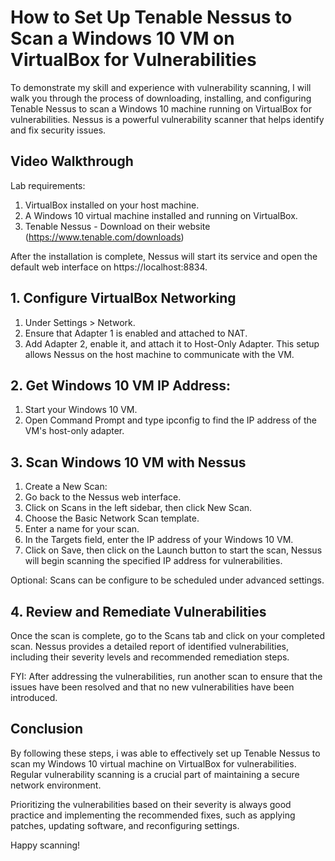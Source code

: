 # How to Set Up Tenable Nessus to Scan a Windows 10 VM on VirtualBox for Vulnerabilities

To demonstrate my skill and experience with vulnerability scanning, I will walk you through the process of downloading, installing, and configuring Tenable Nessus to scan a Windows 10 machine running on VirtualBox for vulnerabilities. Nessus is a powerful vulnerability scanner that helps identify and fix security issues.

## Video Walkthrough




Lab requirements:
1. VirtualBox installed on your host machine.
2. A Windows 10 virtual machine installed and running on VirtualBox.
3. Tenable Nessus -  Download on their website (https://www.tenable.com/downloads)

After the installation is complete, Nessus will start its service and open the default web interface on https://localhost:8834.

## 1. Configure VirtualBox Networking
1. Under Settings > Network.
2. Ensure that Adapter 1 is enabled and attached to NAT.
3. Add Adapter 2, enable it, and attach it to Host-Only Adapter. This setup allows Nessus on the host machine to communicate with the VM.

## 2. Get Windows 10 VM IP Address:
1. Start your Windows 10 VM.
2. Open Command Prompt and type ipconfig to find the IP address of the VM's host-only adapter.

## 3. Scan Windows 10 VM with Nessus
1. Create a New Scan:
2. Go back to the Nessus web interface.
3. Click on Scans in the left sidebar, then click New Scan.
4. Choose the Basic Network Scan template.
5. Enter a name for your scan.
6. In the Targets field, enter the IP address of your Windows 10 VM.
7. Click on Save, then click on the Launch button to start the scan, Nessus will begin scanning the specified IP address for vulnerabilities.

Optional: Scans can be configure to be scheduled under advanced settings.

## 4. Review and Remediate Vulnerabilities
Once the scan is complete, go to the Scans tab and click on your completed scan.
Nessus provides a detailed report of identified vulnerabilities, including their severity levels and recommended remediation steps.

FYI: After addressing the vulnerabilities, run another scan to ensure that the issues have been resolved and that no new vulnerabilities have been introduced.

## Conclusion
By following these steps, i was able to effectively set up Tenable Nessus to scan my Windows 10 virtual machine on VirtualBox for vulnerabilities. Regular vulnerability scanning is a crucial part of maintaining a secure network environment.

Prioritizing the vulnerabilities based on their severity is always good practice and implementing the recommended fixes, such as applying patches, updating software, and reconfiguring settings.

Happy scanning!
